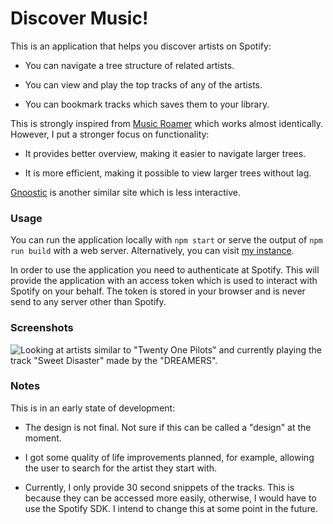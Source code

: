 # Discover Music!

This is an application that helps you discover artists on Spotify:

-   You can navigate a tree structure of related artists.

-   You can view and play the top tracks of any of the artists.

-   You can bookmark tracks which saves them to your library.

This is strongly inspired from [Music Roamer][1] which works almost identically.
However, I put a stronger focus on functionality:

-   It provides better overview, making it easier to navigate larger trees.

-   It is more efficient, making it possible to view larger trees without lag.

[Gnoostic][2] is another similar site which is less interactive.

### Usage

You can run the application locally with `npm start` or serve the output of `npm run build` with a web server.
Alternatively, you can visit [my instance][3].

In order to use the application you need to authenticate at Spotify.
This will provide the application with an access token which is used to interact with Spotify on your behalf.
The token is stored in your browser and is never send to any server other than Spotify.

### Screenshots
![Looking at artists similar to "Twenty One Pilots" and currently playing the track "Sweet Disaster" made by the "DREAMERS".](https://user-images.githubusercontent.com/31994781/195181220-38771d94-27f5-46a4-99da-9fe2c0ed3ad0.png)

### Notes

This is in an early state of development:

-   The design is not final.
    Not sure if this can be called a "design" at the moment.

-   I got some quality of life improvements planned, for example, allowing the user to search for the artist they start with.

-   Currently, I only provide 30 second snippets of the tracks.
    This is because they can be accessed more easily, otherwise, I would have to use the Spotify SDK.
    I intend to change this at some point in the future.

  [1]: https://musicroamer.com/
  [2]: https://www.gnoosic.com/
  [3]: https://md.apps.asynts.com/
